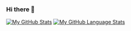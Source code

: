 ### Hi there 👋

<!--
**srivastavaanurag79/srivastavaanurag79** is a ✨ _special_ ✨ repository because its `README.md` (this file) appears on your GitHub profile.

Here are some ideas to get you started:

- 🔭 I’m currently working on ...
- 🌱 I’m currently learning ...
- 👯 I’m looking to collaborate on ...
- 🤔 I’m looking for help with ...
- 💬 Ask me about ...
- 📫 How to reach me: ...
- 😄 Pronouns: ...
- ⚡ Fun fact: ...
-->

[![My GitHub Stats](https://github-readme-stats.vercel.app/api/?username=srivastavaanurag79&count_private=true&theme=tokyonight&showicons=true)]()
[![My GitHub Language Stats](https://github-readme-stats.vercel.app/api/top-langs/?username=srivastavaanurag79&langs_count=5&theme=tokyonight)]()
